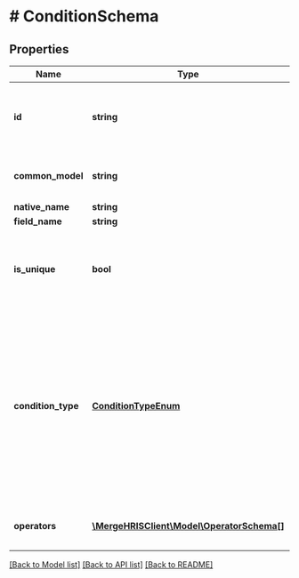 # # ConditionSchema

## Properties

Name | Type | Description | Notes
------------ | ------------- | ------------- | -------------
**id** | **string** | The ID of the condition schema. This ID is used when updating selective syncs for a linked account. |
**common_model** | **string** | The common model for which a condition schema is defined. | [optional] [readonly]
**native_name** | **string** |  |
**field_name** | **string** |  |
**is_unique** | **bool** | Whether this condition can only be applied once. If false, the condition can be AND&#39;d together multiple times. | [optional]
**condition_type** | [**ConditionTypeEnum**](ConditionTypeEnum.md) | The type of value(s) that can be set for this condition.  * &#x60;BOOLEAN&#x60; - BOOLEAN * &#x60;DATE&#x60; - DATE * &#x60;DATE_TIME&#x60; - DATE_TIME * &#x60;INTEGER&#x60; - INTEGER * &#x60;FLOAT&#x60; - FLOAT * &#x60;STRING&#x60; - STRING * &#x60;LIST_OF_STRINGS&#x60; - LIST_OF_STRINGS |
**operators** | [**\MergeHRISClient\Model\OperatorSchema[]**](OperatorSchema.md) | The schemas for the operators that can be used on a condition. |

[[Back to Model list]](../../README.md#models) [[Back to API list]](../../README.md#endpoints) [[Back to README]](../../README.md)
